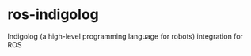 ros-indigolog
=============

Indigolog (a high-level programming language for robots) integration for ROS
